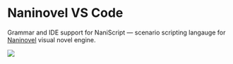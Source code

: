 # Naninovel VS Code

Grammar and IDE support for NaniScript — scenario scripting langauge for [Naninovel](https://naninovel.com) visual novel engine.

![](https://i.gyazo.com/b1f5c6845c04d1b18b2196aa29ea6c19.png)
